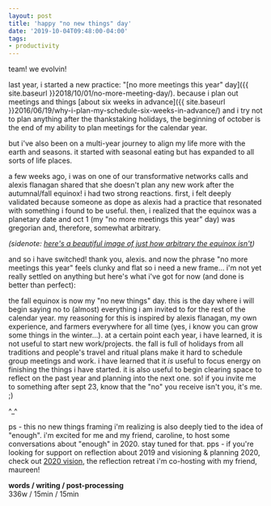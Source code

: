 ```yaml
---
layout: post
title: 'happy "no new things" day'
date: '2019-10-04T09:48:00-04:00'
tags:
- productivity
--- 
```


team! we evolvin! 

last year, i started a new practice: "[no more meetings this year" day]({{ site.baseurl }}2018/10/01/no-more-meeting-day/). because i plan out meetings and things [about six weeks in advance]({{ site.baseurl }}2016/06/19/why-i-plan-my-schedule-six-weeks-in-advance/) and i try not to plan anything after the thankstaking holidays, the beginning of october is the end of my ability to plan meetings for the calendar year. 

but i've also been on a multi-year journey to align my life more with the earth and seasons. it started with seasonal eating but has expanded to all sorts of life places. 

a few weeks ago, i was on one of our transformative networks calls and alexis flanagan shared that she doesn't plan any new work after the autumnal/fall equinox! i had two strong reactions. first, i felt deeply validated because someone as dope as alexis had a practice that resonated with something i found to be useful. then, i realized that the equinox was a planetary date and oct 1 (my "no more meetings this year" day) was gregorian and, therefore, somewhat arbitrary. 

_(sidenote: [here's a beautiful image of just how arbitrary the equinox isn't](https://www.instagram.com/p/B2MPs6zhjQB/))_

and so i have switched! thank you, alexis. and now the phrase "no more meetings this year" feels clunky and flat so i need a new frame... i'm not yet really settled on anything but here's what i've got for now (and done is better than perfect):

the fall equinox is now my "no new things" day. this is the day where i will begin saying no to (almost) everything i am invited to for the rest of the calendar year. my reasoning for this is inspired by alexis flanagan, my own experience, and farmers everywhere for all time (yes, i know you can grow some things in the winter...). at a certain point each year, i have learned, it is not useful to start new work/projects. the fall is full of holidays from all traditions and people's travel and ritual plans make it hard to schedule group meetings and work. i have learned that it *is* useful to focus energy on finishing the things i have started. it is also useful to begin clearing space to reflect on the past year and planning into the next one. so! if you invite me to something after sept 23, know that the "no" you receive isn't you, it's me. ;) 

^_^

ps - this no new things framing i'm realizing is also deeply tied to the idea of "enough". i'm excited for me and my friend, caroline, to host some conversations about "enough" in 2020. stay tuned for that.
pps - if you're looking for support on reflection about 2019 and visioning & planning 2020, check out [2020 vision](https://www.2020vision.space/), the reflection retreat i'm co-hosting with my friend, maureen! 

<!-- hyperlink bank -->


<!-- &#042; = asterisk -->
<!-- &#039; = single quote '-->

**words / writing / post-processing**  
336w / 15min / 15min